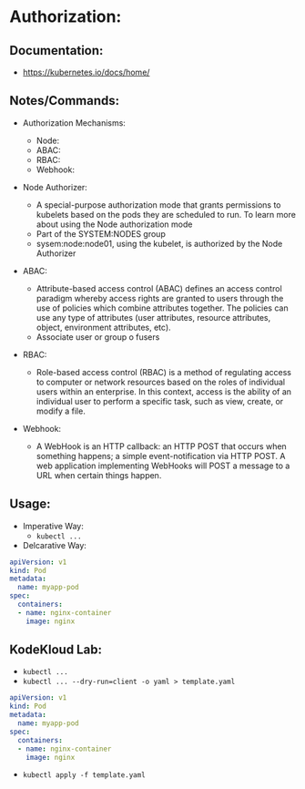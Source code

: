 # Authorization:
## Documentation:
- https://kubernetes.io/docs/home/

## Notes/Commands:
- Authorization Mechanisms:
  - Node:
  - ABAC:
  - RBAC:
  - Webhook:

- Node Authorizer:
  - A special-purpose authorization mode that grants permissions to kubelets based on the pods they are scheduled to run. To learn more about using the Node authorization mode
  - Part of the SYSTEM:NODES group
  - sysem:node:node01, using the kubelet, is authorized by the Node Authorizer
- ABAC:
  - Attribute-based access control (ABAC) defines an access control paradigm whereby access rights are granted to users through the use of policies which combine attributes together. The policies can use any type of attributes (user attributes, resource attributes, object, environment attributes, etc).
  - Associate user or group o fusers
- RBAC:
  - Role-based access control (RBAC) is a method of regulating access to computer or network resources based on the roles of individual users within an enterprise. In this context, access is the ability of an individual user to perform a specific task, such as view, create, or modify a file.
- Webhook:
  - A WebHook is an HTTP callback: an HTTP POST that occurs when something happens; a simple event-notification via HTTP POST. A web application implementing WebHooks will POST a message to a URL when certain things happen.












## Usage:
- Imperative Way:
  - `kubectl ...`
- Delcarative Way:
```yaml
apiVersion: v1
kind: Pod
metadata:
  name: myapp-pod
spec:
  containers:
  - name: nginx-container
    image: nginx
```

## KodeKloud Lab:
- `kubectl ...`
- `kubectl ... --dry-run=client -o yaml > template.yaml`
```yaml
apiVersion: v1
kind: Pod
metadata:
  name: myapp-pod
spec:
  containers:
  - name: nginx-container
    image: nginx
```
- `kubectl apply -f template.yaml`

